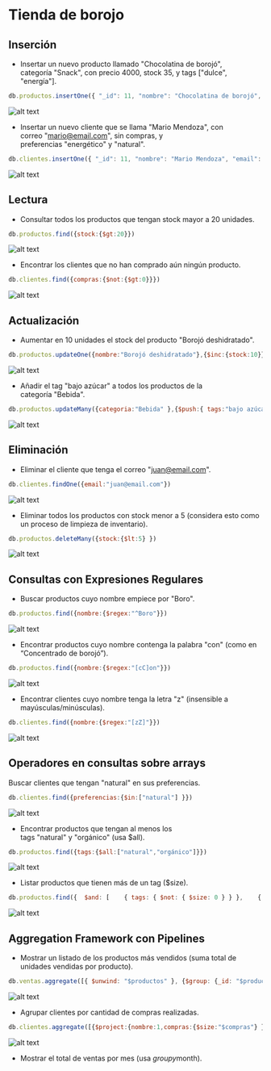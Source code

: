 # Tienda de borojo 

## Inserción 

- Insertar un nuevo producto llamado "Chocolatina de borojó", categoría "Snack", con precio 4000, stock 35, y tags ["dulce", "energía"].


```javascript
db.productos.insertOne({ "_id": 11, "nombre": "Chocolatina de borojó", "categoria": "Snack", "precio": 4000, "stock": 35, "tags": ["dulce", "energía"] })
```

![alt text](image.png)

- Insertar un nuevo cliente que se llama "Mario Mendoza", con correo "mario@email.com", sin compras, y preferencias "energético" y "natural".

```javascript
db.clientes.insertOne({ "_id": 11, "nombre": "Mario Mendoza", "email": "mario@email.com", "compras": [], "preferencias": ["natural", "energético"] })
```

![alt text](image-1.png)

## Lectura

- Consultar todos los productos que tengan stock mayor a 20 unidades.

```javascript
db.productos.find({stock:{$gt:20}})
```

![alt text](image-2.png)


- Encontrar los clientes que no han comprado aún ningún producto.

```javascript
db.clientes.find({compras:{$not:{$gt:0}}})
```

![alt text](image-3.png)

## Actualización
- Aumentar en 10 unidades el stock del producto "Borojó deshidratado".

```javascript
db.productos.updateOne({nombre:"Borojó deshidratado"},{$inc:{stock:10}})
```

![alt text](image-4.png)

- Añadir el tag "bajo azúcar" a todos los productos de la categoría "Bebida".

```javascript
db.productos.updateMany({categoria:"Bebida" },{$push:{ tags:"bajo azúcar"} })
```

![alt text](image-5.png)

## Eliminación

- Eliminar el cliente que tenga el correo "juan@email.com".
```javascript
db.clientes.findOne({email:"juan@email.com"})
```
![alt text](image-6.png)


- Eliminar todos los productos con stock menor a 5 (considera esto como un proceso de limpieza de inventario).

```javascript
db.productos.deleteMany({stock:{$lt:5} })
```
![alt text](image-7.png)


## Consultas con Expresiones Regulares

- Buscar productos cuyo nombre empiece por "Boro".

```javascript
db.productos.find({nombre:{$regex:"^Boro"}})
```
![alt text](image-8.png)

- Encontrar productos cuyo nombre contenga la palabra "con" (como en “Concentrado de borojó”).


```javascript
db.productos.find({nombre:{$regex:"[cC]on"}})
```

![alt text](image-9.png)

- Encontrar clientes cuyo nombre tenga la letra "z" (insensible a mayúsculas/minúsculas).

```javascript
db.clientes.find({nombre:{$regex:"[zZ]"}})
```
![alt text](image-10.png)

## Operadores en consultas sobre arrays

Buscar clientes que tengan "natural" en sus preferencias.

```javascript
db.clientes.find({preferencias:{$in:["natural"] }})
```

![alt text](image-11.png)

- Encontrar productos que tengan al menos los tags "natural" y "orgánico" (usa $all).

```javascript
db.productos.find({tags:{$all:["natural","orgánico"]}})
```

![alt text](image-12.png)

- Listar productos que tienen más de un tag ($size).
```javascript
db.productos.find({  $and: [    { tags: { $not: { $size: 0 } } },    { tags: { $not: { $size: 1 } } }  ]})
```
![alt text](image-13.png)

## Aggregation Framework con Pipelines

- Mostrar un listado de los productos más vendidos (suma total de unidades vendidas por producto).

```javascript
db.ventas.aggregate([{ $unwind: "$productos" }, {$group: {_id: "$productos.productoId",totalUnidadesVendidas: { $sum: "$productos.cantidad" }}},{ $sort: { totalUnidadesVendidas: -1 } }])
```

![alt text](image-14.png)

- Agrupar clientes por cantidad de compras realizadas.

```javascript
db.clientes.aggregate([{$project:{nombre:1,compras:{$size:"$compras"} } }])
```

![alt text](image-15.png)

- Mostrar el total de ventas por mes (usa $group y $month).